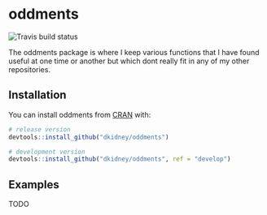 
<!-- README.md is generated from README.Rmd. Please edit that file -->

# oddments

![Travis build
status](https://travis-ci.org/dkidney/oddments.svg?branch=master)

The oddments package is where I keep various functions that I have found
useful at one time or another but which dont really fit in any of my
other repositories.

## Installation

You can install oddments from [CRAN](https://CRAN.R-project.org) with:

``` r
# release version
devtools::install_github("dkidney/oddments")

# development version
devtools::install_github("dkidney/oddments", ref = "develop")
```

## Examples

TODO
